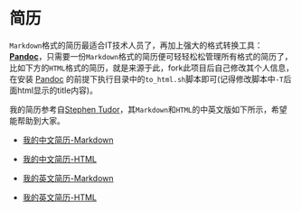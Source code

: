 # 简历

`Markdown`格式的简历最适合IT技术人员了，再加上强大的格式转换工具： **[Pandoc](https://pandoc.org)**，只需要一份`Markdown`格式的简历便可轻轻松松管理所有格式的简历了，比如下方的`HTML`格式的简历，就是来源于此，fork此项目后自己修改其个人信息，在安装 [Pandoc](https://pandoc.org) 的前提下执行目录中的`to_html.sh`脚本即可(记得修改脚本中`-T`后面html显示的title内容)。

我的简历参考自[Stephen Tudor](https://github.com/smt/resume)，其`Markdown`和`HTML`的中英文版如下所示，希望能帮助到大家。

* [我的中文简历-Markdown](https://github.com/zhp0260/resume/blob/master/resume-cn.md)
* [我的中文简历-HTML](https://github.com/zhp0260/resume/resume-cn.html)

* [我的英文简历-Markdown](https://github.com/zhp0260/resume/blob/master/resume-eng.md)
* [我的英文简历-HTML](https://github.com/zhp0260/resume/resume-eng.html)
